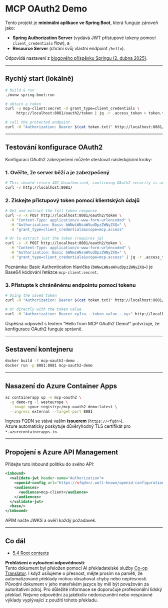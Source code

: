 <!--
CO_OP_TRANSLATOR_METADATA:
{
  "original_hash": "0a7083e660ca0d85fd6a947514c61993",
  "translation_date": "2025-07-14T00:43:31+00:00",
  "source_file": "05-AdvancedTopics/mcp-oauth2-demo/README.md",
  "language_code": "cs"
}
-->
# MCP OAuth2 Demo

Tento projekt je **minimální aplikace ve Spring Boot**, která funguje zároveň jako:

* **Spring Authorization Server** (vydává JWT přístupové tokeny pomocí `client_credentials` flow), a  
* **Resource Server** (chrání svůj vlastní endpoint `/hello`).

Odpovídá nastavení z [blogového příspěvku Springu (2. dubna 2025)](https://spring.io/blog/2025/04/02/mcp-server-oauth2).

---

## Rychlý start (lokálně)

```bash
# build & run
./mvnw spring-boot:run

# obtain a token
curl -u mcp-client:secret -d grant_type=client_credentials \
     http://localhost:8081/oauth2/token | jq -r .access_token > token.txt

# call the protected endpoint
curl -H "Authorization: Bearer $(cat token.txt)" http://localhost:8081/hello
```

---

## Testování konfigurace OAuth2

Konfiguraci OAuth2 zabezpečení můžete otestovat následujícími kroky:

### 1. Ověřte, že server běží a je zabezpečený

```bash
# This should return 401 Unauthorized, confirming OAuth2 security is active
curl -v http://localhost:8081/
```

### 2. Získejte přístupový token pomocí klientských údajů

```bash
# Get and extract the full token response
curl -v -X POST http://localhost:8081/oauth2/token \
  -H "Content-Type: application/x-www-form-urlencoded" \
  -H "Authorization: Basic bWNwLWNsaWVudDpzZWNyZXQ=" \
  -d "grant_type=client_credentials&scope=mcp.access"

# Or to extract just the token (requires jq)
curl -s -X POST http://localhost:8081/oauth2/token \
  -H "Content-Type: application/x-www-form-urlencoded" \
  -H "Authorization: Basic bWNwLWNsaWVudDpzZWNyZXQ=" \
  -d "grant_type=client_credentials&scope=mcp.access" | jq -r .access_token > token.txt
```

Poznámka: Basic Authentication hlavička (`bWNwLWNsaWVudDpzZWNyZXQ=`) je Base64 kódování řetězce `mcp-client:secret`.

### 3. Přistupte k chráněnému endpointu pomocí tokenu

```bash
# Using the saved token
curl -H "Authorization: Bearer $(cat token.txt)" http://localhost:8081/hello

# Or directly with the token value
curl -H "Authorization: Bearer eyJra...token_value...xyz" http://localhost:8081/hello
```

Úspěšná odpověď s textem "Hello from MCP OAuth2 Demo!" potvrzuje, že konfigurace OAuth2 funguje správně.

---

## Sestavení kontejneru

```bash
docker build -t mcp-oauth2-demo .
docker run -p 8081:8081 mcp-oauth2-demo
```

---

## Nasazení do **Azure Container Apps**

```bash
az containerapp up -n mcp-oauth2 \
  -g demo-rg -l westeurope \
  --image <your-registry>/mcp-oauth2-demo:latest \
  --ingress external --target-port 8081
```

Ingress FQDN se stává vaším **issuerem** (`https://<fqdn>`).  
Azure automaticky poskytuje důvěryhodný TLS certifikát pro `*.azurecontainerapps.io`.

---

## Propojení s **Azure API Management**

Přidejte tuto inbound politiku do svého API:

```xml
<inbound>
  <validate-jwt header-name="Authorization">
    <openid-config url="https://<fqdn>/.well-known/openid-configuration"/>
    <audiences>
      <audience>mcp-client</audience>
    </audiences>
  </validate-jwt>
  <base/>
</inbound>
```

APIM načte JWKS a ověří každý požadavek.

---

## Co dál

- [5.4 Root contexts](../mcp-root-contexts/README.md)

**Prohlášení o vyloučení odpovědnosti**:  
Tento dokument byl přeložen pomocí AI překladatelské služby [Co-op Translator](https://github.com/Azure/co-op-translator). I když usilujeme o přesnost, mějte prosím na paměti, že automatizované překlady mohou obsahovat chyby nebo nepřesnosti. Původní dokument v jeho mateřském jazyce by měl být považován za autoritativní zdroj. Pro důležité informace se doporučuje profesionální lidský překlad. Nejsme odpovědní za jakékoliv nedorozumění nebo nesprávné výklady vyplývající z použití tohoto překladu.